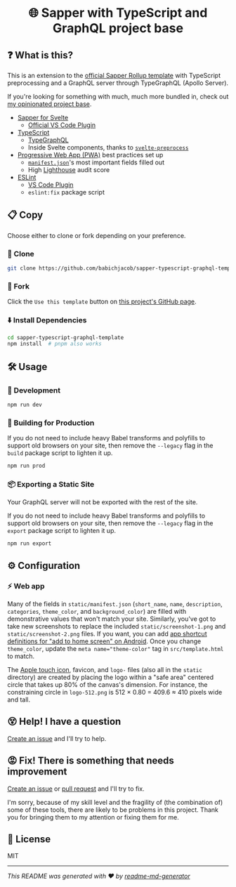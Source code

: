 <h1 align="center">🌐 Sapper with TypeScript and GraphQL project base</h1>

## ❓ What is this?

This is an extension to the [official Sapper Rollup template](https://github.com/sveltejs/sapper-template-rollup) with TypeScript preprocessing and a GraphQL server through TypeGraphQL (Apollo Server).

If you're looking for something with much, much more bundled in, check out [my opinionated project base](https://github.com/babichjacob/sapper-firebase-typescript-graphql-tailwindcss-actions-template).

- [Sapper for Svelte](https://sapper.svelte.dev/)
  - [Official VS Code Plugin](https://marketplace.visualstudio.com/items?itemName=svelte.svelte-vscode)
- [TypeScript](https://www.typescriptlang.org/)
  - [TypeGraphQL](https://typegraphql.ml/)
  - Inside Svelte components, thanks to [`svelte-preprocess`](https://github.com/kaisermann/svelte-preprocess)
- [Progressive Web App (PWA)](https://developer.mozilla.org/en-US/docs/Web/Progressive_web_apps) best practices set up
  - [`manifest.json`](https://developer.mozilla.org/en-US/docs/Web/Manifest)'s most important fields filled out
  - High [Lighthouse](https://developers.google.com/web/tools/lighthouse) audit score
- [ESLint](https://eslint.org/)
  - [VS Code Plugin](https://marketplace.visualstudio.com/items?itemName=dbaeumer.vscode-eslint)
  - `eslint:fix` package script

## 📋 Copy

Choose either to clone or fork depending on your preference.

### 🐑 Clone

```sh
git clone https://github.com/babichjacob/sapper-typescript-graphql-template
```

### 🍴 Fork

Click the `Use this template` button on [this project's GitHub page](https://github.com/babichjacob/sapper-typescript-graphql-template).

### ⬇️ Install Dependencies

```sh
cd sapper-typescript-graphql-template
npm install  # pnpm also works
```

## 🛠 Usage

### 🧪 Development

```sh
npm run dev
```

### 🔨 Building for Production
If you do not need to include heavy Babel transforms and polyfills to support old browsers on your site, then remove the `--legacy` flag in the `build` package script to lighten it up.
```sh
npm run prod
```

### 📦 Exporting a Static Site
Your GraphQL server will not be exported with the rest of the site.

If you do not need to include heavy Babel transforms and polyfills to support old browsers on your site, then remove the `--legacy` flag in the `export` package script to lighten it up.
```sh
npm run export
```

## ⚙ Configuration

### ⚡ Web app
Many of the fields in `static/manifest.json` (`short_name`, `name`, `description`, `categories`, `theme_color`, and `background_color`) are filled with demonstrative values that won't match your site. Similarly, you've got to take new screenshots to replace the included `static/screenshot-1.png` and `static/screenshot-2.png` files. If you want, you can add [app shortcut definitions for "add to home screen" on Android](https://web.dev/app-shortcuts/#define-app-shortcuts-in-the-web-app-manifest). Once you change `theme_color`, update the `meta name="theme-color"` tag in `src/template.html` to match.

The [Apple touch icon](https://developer.apple.com/library/archive/documentation/AppleApplications/Reference/SafariWebContent/ConfiguringWebApplications/ConfiguringWebApplications.html), favicon, and `logo-` files (also all in the `static` directory) are created by placing the logo within a "safe area" centered circle that takes up 80% of the canvas's dimension. For instance, the constraining circle in `logo-512.png` is 512 × 0.80 = 409.6 ≈ 410 pixels wide and tall. 

## 😵 Help! I have a question

[Create an issue](https://github.com/babichjacob/sapper-typescript-graphql-template/issues/new) and I'll try to help.

## 😡 Fix! There is something that needs improvement

[Create an issue](https://github.com/babichjacob/sapper-typescript-graphql-template/issues/new) or [pull request](https://github.com/babichjacob/sapper-typescript-graphql-template/pulls) and I'll try to fix.

I'm sorry, because of my skill level and the fragility of (the combination of) some of these tools, there are likely to be problems in this project. Thank you for bringing them to my attention or fixing them for me.

## 📄 License

MIT

---

_This README was generated with ❤️ by [readme-md-generator](https://github.com/kefranabg/readme-md-generator)_
